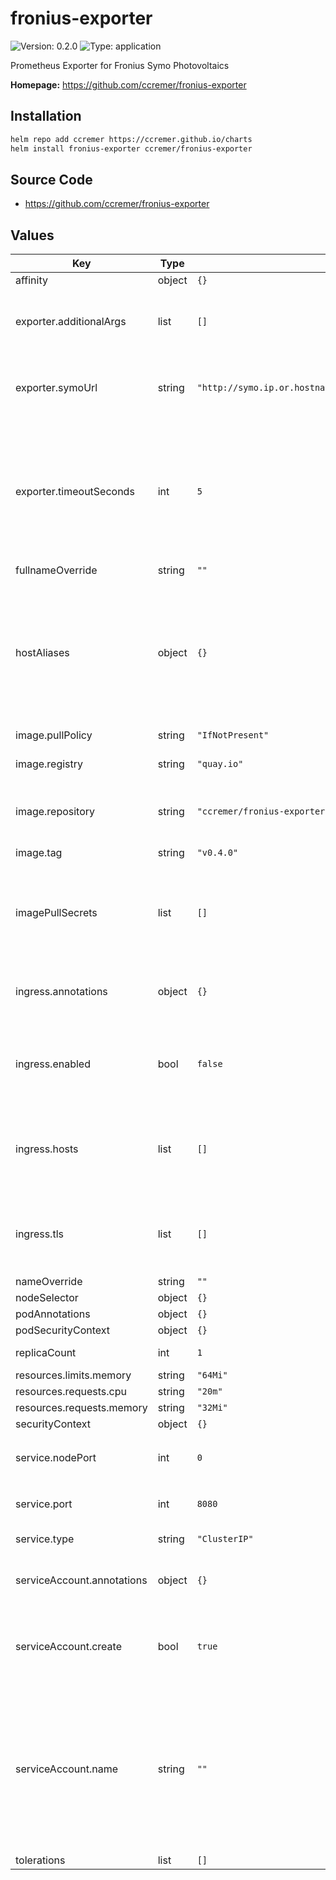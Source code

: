 # fronius-exporter

![Version: 0.2.0](https://img.shields.io/badge/Version-0.2.0-informational?style=flat-square) ![Type: application](https://img.shields.io/badge/Type-application-informational?style=flat-square)

Prometheus Exporter for Fronius Symo Photovoltaics

**Homepage:** <https://github.com/ccremer/fronius-exporter>

## Installation

```bash
helm repo add ccremer https://ccremer.github.io/charts
helm install fronius-exporter ccremer/fronius-exporter
```

## Source Code

* <https://github.com/ccremer/fronius-exporter>

## Values

| Key | Type | Default | Description |
|-----|------|---------|-------------|
| affinity | object | `{}` |  |
| exporter.additionalArgs | list | `[]` | Provide additional CLI flags via string array |
| exporter.symoUrl | string | `"http://symo.ip.or.hostname/solar_api/v1/GetPowerFlowRealtimeData.fcgi"` | Target URL of Fronius SYMO device. **Required** |
| exporter.timeoutSeconds | int | `5` | Time after which collecting may time out. Should not be higher than the Prometheus scrape interval. |
| fullnameOverride | string | `""` |  |
| hostAliases | object | `{}` | A dict with `{ip, hostnames array}` to configure custom entries in /etc/hosts. See [values.yaml](./values.yaml) for an example. |
| image.pullPolicy | string | `"IfNotPresent"` |  |
| image.registry | string | `"quay.io"` | Container image registry |
| image.repository | string | `"ccremer/fronius-exporter"` | Location of the container image |
| image.tag | string | `"v0.4.0"` | Container image tag |
| imagePullSecrets | list | `[]` | List of image pull secrets if you use a privately hosted image |
| ingress.annotations | object | `{}` | Additional annotations for the Ingress object |
| ingress.enabled | bool | `false` | Useful if your Prometheus is outside of the cluster |
| ingress.hosts | list | `[]` | See Kubernetes Docs for a guide to setup Ingress hosts |
| ingress.tls | list | `[]` | See Kubernetes Docs for a guide to setup TLS on Ingress |
| nameOverride | string | `""` |  |
| nodeSelector | object | `{}` |  |
| podAnnotations | object | `{}` |  |
| podSecurityContext | object | `{}` |  |
| replicaCount | int | `1` | Usually `1` is fine |
| resources.limits.memory | string | `"64Mi"` |  |
| resources.requests.cpu | string | `"20m"` |  |
| resources.requests.memory | string | `"32Mi"` |  |
| securityContext | object | `{}` |  |
| service.nodePort | int | `0` | Node port number if `type` is `NodePort` |
| service.port | int | `8080` | Service port number |
| service.type | string | `"ClusterIP"` | Service type |
| serviceAccount.annotations | object | `{}` | Annotations to add to the service account |
| serviceAccount.create | bool | `true` | Specifies whether a service account should be created |
| serviceAccount.name | string | `""` | The name of the service account to use. If not set and `create` is `true`, a name is generated using the fullname template |
| tolerations | list | `[]` |  |
